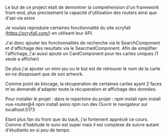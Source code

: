 Le but de ce project etait de demontrer la comprehension d'un framework front-end, plus precisement la capacité d'utilisation des routers ainsi que d'api via axios

Je voulais reproduire certaines fonctionnalité du site scryfall (https://scryfall.com/) en utilisant leur API.


J'ai donc ajouter les fonctionnalités de recherche via le SearchComponent et d'affichage des resultats via le SearchedComponent.
Afin de simplifier l'affichage, j'ai aussi ajouté un CardComponent pour les cartes uniques (1 seule a afficher)

De plus j'ai ajouter un mini-jeu ou le but est de retrouver le nom de la carte en ne dissposant que de son artwork.


Comme point de blocage, la récuperation de certaines cartes ayant 2 faces m'as demandé d'adapter toute la récuperation et affichage des données.

Pour installer le projet : 
dans le repertoire du projet :
npm install
npm install vue-router@4
npm install axios
npm run dev
Ouvrir le navigateur sur localhost:5173


Etant plus fan du front que du back, j'ai fortement apprécié ce cours. Comme d'habitude le suivi est super mais il est complexe de suivre autant d'étudiants en si peu de temps.
